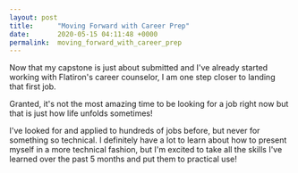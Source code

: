 ```yaml
---
layout: post
title:      "Moving Forward with Career Prep"
date:       2020-05-15 04:11:48 +0000
permalink:  moving_forward_with_career_prep
---
```



Now that my capstone is just about submitted and I've already started working with Flatiron's career counselor, I am one step closer to landing that first job.

Granted, it's not the most amazing time to be looking for a job right now but that is just how life unfolds sometimes!

I've looked for and applied to hundreds of jobs before, but never for something so technical. I definitely have a lot to learn about how to present myself in a more technical fashion, but I'm excited to take all the skills I've learned over the past 5 months and put them to practical use!
